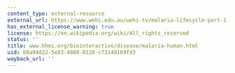 ```yaml
---
content_type: external-resource
external_url: https://www.wehi.edu.au/wehi-tv/malaria-lifecycle-part-1-human-host
has_external_license_warning: true
license: https://en.wikipedia.org/wiki/All_rights_reserved
status: ''
title: www.hhmi.org/biointeractive/disease/malaria-human.html
uid: 68a94d22-5e83-4880-8120-c73149169fd3
wayback_url: ''
---
```

